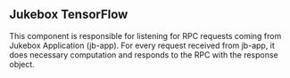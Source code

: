 ## Jukebox TensorFlow

This component is responsible for listening for RPC requests coming from Jukebox Application (jb-app). For every request received from jb-app, it does necessary computation and responds to the RPC with the response object.
